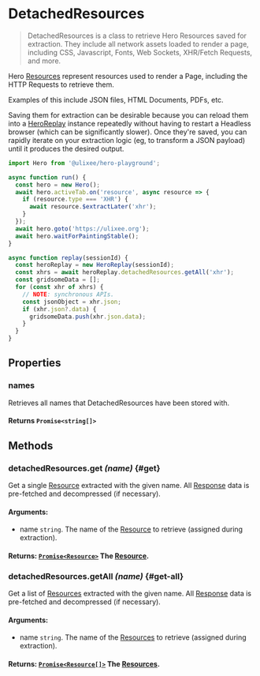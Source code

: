 # DetachedResources

> DetachedResources is a class to retrieve Hero Resources saved for extraction. They include all network assets loaded to render a page, including CSS, Javascript, Fonts, Web Sockets, XHR/Fetch Requests, and more.

Hero [Resources](../advanced-client/resource.md) represent resources used to render a Page, including the HTTP Requests to retrieve them.

Examples of this include JSON files, HTML Documents, PDFs, etc.

Saving them for extraction can be desirable because you can reload them into a [HeroReplay](../basic-client/hero-replay.md) instance repeatedly without having to restart a Headless browser (which can be significantly slower). Once they're saved, you can rapidly iterate on your extraction logic (eg, to transform a JSON payload) until it produces the desired output.

```js
import Hero from '@ulixee/hero-playground';

async function run() {
  const hero = new Hero();
  await hero.activeTab.on('resource', async resource => {
    if (resource.type === 'XHR') {
      await resource.$extractLater('xhr');
    }
  });
  await hero.goto('https://ulixee.org');
  await hero.waitForPaintingStable();
}

async function replay(sessionId) {
  const heroReplay = new HeroReplay(sessionId);
  const xhrs = await heroReplay.detachedResources.getAll('xhr');
  const gridsomeData = [];
  for (const xhr of xhrs) {
    // NOTE: synchronous APIs.
    const jsonObject = xhr.json;
    if (xhr.json?.data) {
      gridsomeData.push(xhr.json.data);
    }
  }
}
```

## Properties

### names

Retrieves all names that DetachedResources have been stored with.

#### **Returns** `Promise<string[]>`

## Methods

### detachedResources.get _(name)_ {#get}

Get a single [Resource](../advanced-client/resource.md) extracted with the given name. All [Response](../advanced-client/resource-response.md) data is pre-fetched and decompressed (if necessary).

#### **Arguments**:

- name `string`. The name of the [Resource](../advanced-client/resource.md) to retrieve (assigned during extraction).

#### **Returns**: [`Promise<Resource>`](../advanced-client/resource.md) The [Resource](../advanced-client/resource.md).

### detachedResources.getAll _(name)_ {#get-all}

Get a list of [Resources](../advanced-client/resource.md) extracted with the given name. All [Response](../advanced-client/resource-response.md) data is pre-fetched and decompressed (if necessary).

#### **Arguments**:

- name `string`. The name of the [Resources](../advanced-client/resource.md) to retrieve (assigned during extraction).

#### **Returns**: [`Promise<Resource[]>`](../advanced-client/resource.md) The [Resources](../advanced-client/resource.md).

